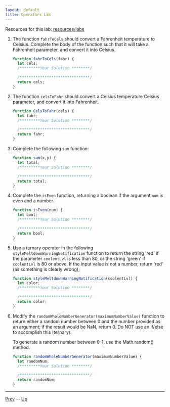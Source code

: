 ```yaml
---
layout: default
title: Operators Lab
---
```


Resources for this lab: [resources/labs](resources/labs)

1. The function `fahrToCels` should convert a Fahrenheit temperature to Celsius. Complete the body of the function such that it will take a Fahrenheit parameter, and convert it into Celsius.  

    ```js
    function fahrToCels(fahr) {
      let cels;
      /*********Your Solution ********/

      /*******************************/
      return cels;
    }
    ```

1. The function `celsToFahr` should convert a Celsius temperature Celsius parameter, and convert it into Fahrenheit.  

    ```js
    function CelsToFahr(cels) {
      let fahr;
      /*********Your Solution ********/

      /*******************************/
      return fahr;
    }
    ```

1. Complete the following `sum` function:  

    ```js
    function sum(x,y) {
      let total;
      /*********Your Solution ********/

      /*******************************/
      return total;
    }
    ```

1. Complete the `isEven` function, returning a boolean if the argument `num` is even and a number.  

    ```js
    function isEven(num) {
      let bool;
      /*********Your Solution ********/

      /*******************************/
      return bool;
    }
    ```

1. Use a ternary operator in the following `styleMeltdownWarningNotification` function to return the string 'red' if the parameter `coolentLvl` is less than 80, or the string 'green' if `coolentLvl` is 80 or above. If the input value is not a number, return 'red' (as something is clearly wrong);  

    ```js
    function styleMeltdownWarningNotification(coolentLvl) {
      let color;
      /*********Your Solution ********/  

      /*******************************/
      return color;
    }
    ```

1. Modify the `randomWholeNumberGenerator(maximumNumberValue)` function to return either a random number between 0 and the number provided as an argument; if the result would be NaN, return 0. Do NOT use an if/else to accomplish this (ternary).

   To generate a random number between 0-1, use the Math.random() method.  

    ```js
    function randomWholeNumberGenerator(maximumNumberValue) {
      let randomNum;
      /*********Your Solution ********/  

      /*******************************/
      return randomNum;
    }
    ```

<hr>

[Prev](operatorReferenceTable.md) -- [Up](README.md)

